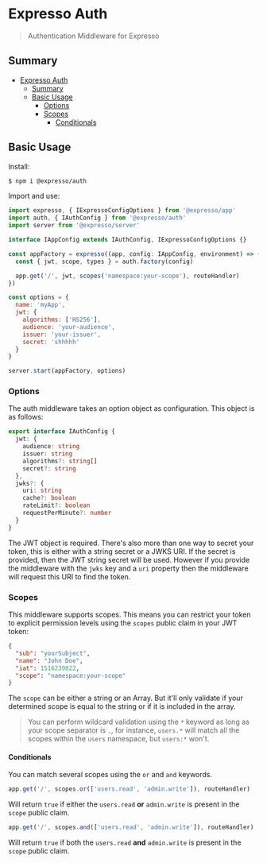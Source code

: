 # Expresso Auth

> Authentication Middleware for Expresso

## Summary

- [Expresso Auth](#expresso-auth)
  - [Summary](#summary)
  - [Basic Usage](#basic-usage)
    - [Options](#options)
    - [Scopes](#scopes)
      - [Conditionals](#conditionals)

## Basic Usage

Install:

```sh
$ npm i @expresso/auth
```

Import and use:

```js
import expresso, { IExpressoConfigOptions } from '@expresso/app'
import auth, { IAuthConfig } from '@expresso/auth'
import server from '@expresso/server'

interface IAppConfig extends IAuthConfig, IExpressoConfigOptions {}

const appFactory = expresso((app, config: IAppConfig, environment) => {
  const { jwt, scope, types } = auth.factory(config)

  app.get('/', jwt, scopes('namespace:your-scope'), routeHandler)
})

const options = {
  name: 'myApp',
  jwt: {
    algorithms: ['HS256'],
    audience: 'your-audience',
    issuer: 'your-issuer',
    secret: 'shhhhh'
  }
}

server.start(appFactory, options)
```

### Options

The auth middleware takes an option object as configuration. This object is as follows:

```ts
export interface IAuthConfig {
  jwt: {
    audience: string
    issuer: string
    algorithms?: string[]
    secret?: string
  },
  jwks?: {
    uri: string
    cache?: boolean
    rateLimit?: boolean
    requestPerMinute?: number
  }
}
```

The JWT object is required. There's also more than one way to secret your token, this is either with a string secret or a JWKS URI. If the secret is provided, then the JWT string secret will be used. However if you provide the middleware with the `jwks` key and a `uri` property then the middleware will request this URI to find the token.

### Scopes

This middleware supports scopes. This means you can restrict your token to explicit permission levels using the `scopes` public claim in your JWT token:

```json
{
  "sub": "yourSubject",
  "name": "John Doe",
  "iat": 1516239022,
  "scope": "namespace:your-scope"
}
```

The `scope` can be either a string or an Array. But it'll only validate if your determined scope is equal to the string or if it is included in the array.

> You can perform wildcard validation using the `*` keyword as long as your scope separator is `.`, for instance, `users.*` will match all the scopes within the `users` namespace, but `users:*` won't.

#### Conditionals

You can match several scopes using the `or` and `and` keywords.

```ts
app.get('/', scopes.or(['users.read', 'admin.write']), routeHandler)
```

Will return `true` if either the `users.read` **or** `admin.write` is present in the `scope` public claim.

```ts
app.get('/', scopes.and(['users.read', 'admin.write']), routeHandler)
```

Will return `true` if both the `users.read` **and** `admin.write` is present in the `scope` public claim.
